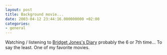 ```yaml
---
layout: post
title: Background movie...
date: 2003-04-12 23:44:16.000000000 +02:00
categories:
- general
---
```

Watching / listening to <a href="http://us.imdb.com/Title?0243155" title="Great comedy!">Bridget Jones's Diary</a> probably the 6 or 7th time... To say the least. One of my favorite movies.
